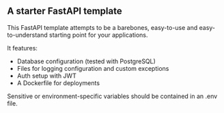 ## A starter FastAPI template

This FastAPI template attempts to be a barebones, easy-to-use and easy-to-understand starting point for your applications.

It features:

- Database configuration (tested with PostgreSQL)
- Files for logging configuration and custom exceptions
- Auth setup with JWT
- A Dockerfile for deployments

Sensitive or environment-specific variables should be contained in an .env file.

